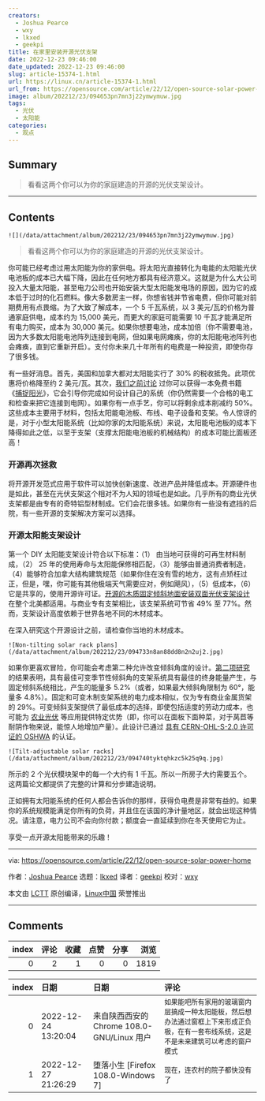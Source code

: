 ```yaml
---
creators:
  - Joshua Pearce
  - wxy
  - lkxed
  - geekpi
title: 在家里安装开源光伏支架
date: 2022-12-23 09:46:00
date_updated: 2022-12-23 09:46:00
slug: article-15374-1.html
url: https://linux.cn/article-15374-1.html
url_from: https://opensource.com/article/22/12/open-source-solar-power-home
image: album/202212/23/094653pn7mn3j22ymwymuw.jpg
tags:
  - 光伏
  - 太阳能
categories:
  - 观点
---
```


## Summary

> 看看这两个你可以为你的家庭建造的开源的光伏支架设计。

***

<!-- more -->

## Contents

`![](/data/attachment/album/202212/23/094653pn7mn3j22ymwymuw.jpg)`

> 
> 看看这两个你可以为你的家庭建造的开源的光伏支架设计。
> 
> 
> 

你可能已经考虑过用太阳能为你的家供电。将太阳光直接转化为电能的太阳能光伏电池板的成本已大幅下降，因此在任何地方都具有经济意义。这就是为什么大公司投入大量太阳能，甚至电力公司也开始安装大型太阳能发电场的原因，因为它的成本低于过时的化石燃料。像大多数房主一样，你想省钱并节省电费，但你可能对前期费用有点畏缩。为了大致了解成本，一个 5 千瓦系统，以 3 美元/瓦的价格为普通家庭供电，成本约为 15,000 美元，而更大的家庭可能需要 10 千瓦才能满足所有电力购买，成本为 30,000 美元。如果你想要电池，成本加倍（你不需要电池，因为大多数太阳能电池阵列连接到电网，但如果电网瘫痪，你的太阳能电池阵列也会瘫痪，直到它重新开启）。支付你未来几十年所有的电费是一种投资，即使你存了很多钱。

有一些好消息。首先，美国和加拿大都对太阳能实行了 30% 的税收抵免。此项优惠将价格降至约 2 美元/瓦。其次，[我们之前讨论](https://opensource.com/article/21/11/open-source-solar-power) 过你可以获得一本免费书籍 《[捕捉阳光](https://tocatchthesun.com/)》，它会引导你完成如何设计自己的系统（你仍然需要一个合格的电工和检查来把它连接到电网）。如果你有一点手艺，你可以将剩余成本削减约 50%。这些成本主要用于材料，包括太阳能电池板、布线、电子设备和支架。令人惊讶的是，对于小型太阳能系统（比如你家的太阳能系统）来说，太阳能电池板的成本下降得如此之低，以至于支架（支撑太阳能电池板的机械结构）的成本可能比面板还高！

### 开源再次拯救

将开源开发范式应用于软件可以加快创新速度、改进产品并降低成本。开源硬件也是如此，甚至在光伏支架这个相对不为人知的领域也是如此。几乎所有的商业光伏支架都是由专有的奇特铝型材制成。它们会花很多钱。如果你有一些没有遮挡的后院，有一些开源的支架解决方案可以选择。

### 开源太阳能支架设计

第一个 DIY 太阳能支架设计符合以下标准：（1） 由当地可获得的可再生材料制成，（2） 25 年的使用寿命与太阳能保修相匹配，（3）能够由普通消费者制造，（4）能够符合加拿大结构建筑规范（如果你住在没有雪的地方，这有点矫枉过正，但是，嘿，你可能有其他极端天气需要应对，例如飓风），（5）低成本，（6）它是共享的，使用开源许可证。[开源的木质固定倾斜地面安装双面光伏支架设计](https://doi.org/10.3390/designs6030041) 在整个北美都适用。与商业专有支架相比，该支架系统可节省 49% 至 77%。然而，支架设计高度依赖于世界各地不同的木材成本。

在深入研究这个开源设计之前，请检查你当地的木材成本。

`![Non-tilting solar rack plans](/data/attachment/album/202212/23/094733n8an88dd8n2n2uj2.jpg)`

如果你更喜欢冒险，你可能会考虑第二种允许改变倾斜角度的设计。[第二项研究](https://doi.org/10.3390/designs6030054) 的结果表明，具有最佳可变季节性倾斜角的支架系统具有最佳的终身能量产生，与固定倾斜系统相比，产生的能量多 5.2%（或者，如果最大倾斜角限制为 60°，能量多 4.8%）。固定和可变木制支架系统的电力成本相似，仅为专有商业金属货架的 29%。可变倾斜支架提供了最低成本的选择，即使包括适度的劳动力成本，也可能为 [农业光伏](https://www.academia.edu/18406368/The_potential_of_agrivoltaic_systems) 等应用提供特定优势（即，你可以在面板下面种菜，对于莴苣等耐阴作物来说，能惊人地增加产量）。此设计已通过 [具有 CERN-OHL-S-2.0 许可证的 OSHWA](https://certification.oshwa.org/ca000013.html) 的认证。

`![Tilt-adjustable solar racks](/data/attachment/album/202212/23/094740tyktqhkzc5k25q9q.jpg)`

所示的 2 个光伏模块架中的每一个大约有 1 千瓦。所以一所房子大约需要五个。这两篇论文都提供了完整的计算和分步建造说明。

正如拥有太阳能系统的任何人都会告诉你的那样，获得负电费是非常有益的。如果你的系统规模能满足你所有的负荷，并且住在该国的净计量地区，就会出现这种情况。请注意，电力公司不会向你付款；额度会一直延续到你在冬天使用它为止。

享受一点开源太阳能带来的乐趣！

---

via: <https://opensource.com/article/22/12/open-source-solar-power-home>

作者：[Joshua Pearce](https://opensource.com/users/joshuapearce) 选题：[lkxed](https://github.com/lkxed) 译者：[geekpi](https://github.com/geekpi) 校对：[wxy](https://github.com/wxy)

本文由 [LCTT](https://github.com/LCTT/TranslateProject) 原创编译，[Linux中国](https://linux.cn/) 荣誉推出

***

## Comments


|   index |   评论 |   收藏 |   点赞 |   分享 |   浏览 |
|--------:|-------:|-------:|-------:|-------:|-------:|
|       0 |      2 |      1 |      0 |      0 |   1819 |

|   index | 日期                | 日期                                       | 评论                                                                                                                                     |
|--------:|:--------------------|:-------------------------------------------|:-----------------------------------------------------------------------------------------------------------------------------------------|
|       0 | 2022-12-24 13:20:04 | 来自陕西西安的 Chrome 108.0-GNU/Linux 用户 | `如果能吧所有家用的玻璃窗内层搞成一种太阳能板，然后想办法通过窗框上下来形成正负极，在有一套布线系统，这是不是未来建筑可以考虑的窗户模式` |
|       1 | 2022-12-27 21:26:29 | 堕落小生 [Firefox 108.0-Windows 7]         | `现在，连农村的院子都快没有了`                                                                                                           |
